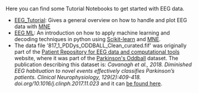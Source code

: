 Here you can find some Tutorial Notebooks to get started with EEG data.

* [EEG_Tutorial](https://github.com/aath0/PIP_SummerSchoolML/blob/master/TutorialNotebooks/EEG_Tutorial.ipynb): Gives a general overview on how to handle and plot EEG data with [MNE](https://martinos.org/mne/stable/index.html)
* [EEG ML](https://github.com/aath0/PIP_SummerSchoolML/blob/master/TutorialNotebooks/EEG_ML.ipynb): An introduction on how to apply machine learning and decoding techniques in python using [Scikit-learn](http://scikit-learn.org/stable/) and [MNE](https://martinos.org/mne/stable/index.html).
* The data file '817_1_PDDys_ODDBALL_Clean_curated.fif' was originally part of the [Patient Repository for EEG data and computational tools](http://predict.cs.unm.edu/) website, where it was part of the [Parkinson's Oddball](http://bit.ly/2r4JORe) dataset. The publication describing this dataset is:
*Cavanagh et al., 2018. Diminished EEG habituation to novel events effectively classifies Parkinson’s patients. Clinical Neurophysiology, 129(2):409-418. doi.org/10.1016/j.clinph.2017.11.023* and it can [be found here](https://www.sciencedirect.com/science/article/pii/S1388245717311719).



